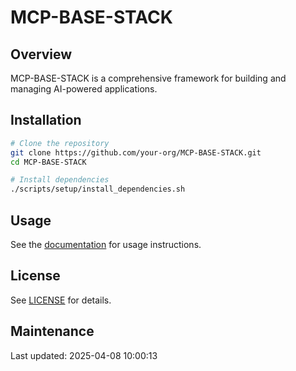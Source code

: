 # MCP-BASE-STACK

## Overview

MCP-BASE-STACK is a comprehensive framework for building and managing AI-powered applications.

## Installation

```bash
# Clone the repository
git clone https://github.com/your-org/MCP-BASE-STACK.git
cd MCP-BASE-STACK

# Install dependencies
./scripts/setup/install_dependencies.sh
```

## Usage

See the [documentation](./docs/README.md) for usage instructions.

## License

See [LICENSE](./LICENSE) for details.
## Maintenance

Last updated: 2025-04-08 10:00:13
